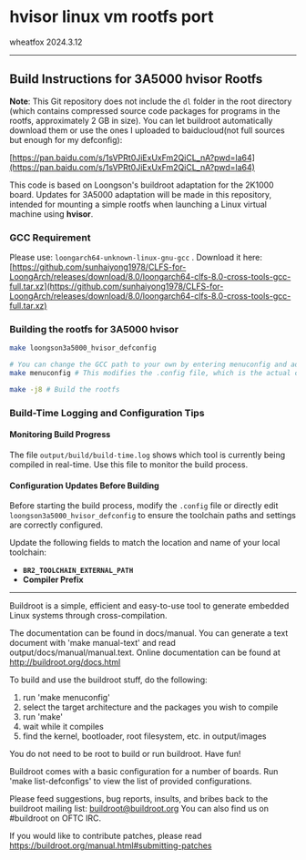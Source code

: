 # hvisor linux vm rootfs port

wheatfox 2024.3.12

---

## Build Instructions for 3A5000 hvisor Rootfs

**Note**: This Git repository does not include the `dl` folder in the root directory (which contains compressed source code packages for programs in the rootfs, approximately 2 GB in size). You can let buildroot automatically download them or use the ones I uploaded to baiducloud(not full sources but enough for my defconfig):

[https://pan.baidu.com/s/1sVPRt0JiExUxFm2QiCL_nA?pwd=la64](https://pan.baidu.com/s/1sVPRt0JiExUxFm2QiCL_nA?pwd=la64)

This code is based on Loongson's buildroot adaptation for the 2K1000 board. Updates for 3A5000 adaptation will be made in this repository, intended for mounting a simple rootfs when launching a Linux virtual machine using **hvisor**.

### GCC Requirement

Please use:   `loongarch64-unknown-linux-gnu-gcc`  . Download it here: [https://github.com/sunhaiyong1978/CLFS-for-LoongArch/releases/download/8.0/loongarch64-clfs-8.0-cross-tools-gcc-full.tar.xz](https://github.com/sunhaiyong1978/CLFS-for-LoongArch/releases/download/8.0/loongarch64-clfs-8.0-cross-tools-gcc-full.tar.xz)

### Building the rootfs for 3A5000 hvisor

```bash
make loongson3a5000_hvisor_defconfig

# You can change the GCC path to your own by entering menuconfig and adjusting toolchain settings.
make menuconfig # This modifies the .config file, which is the actual configuration used during the build process.

make -j8 # Build the rootfs
```

### Build-Time Logging and Configuration Tips

#### Monitoring Build Progress
The file `output/build/build-time.log` shows which tool is currently being compiled in real-time. Use this file to monitor the build process.

#### Configuration Updates Before Building

Before starting the build process, modify the `.config` file or directly edit `loongson3a5000_hvisor_defconfig` to ensure the toolchain paths and settings are correctly configured.

Update the following fields to match the location and name of your local toolchain:

- **`BR2_TOOLCHAIN_EXTERNAL_PATH`**  
- **Compiler Prefix**

---

Buildroot is a simple, efficient and easy-to-use tool to generate embedded
Linux systems through cross-compilation.

The documentation can be found in docs/manual. You can generate a text
document with 'make manual-text' and read output/docs/manual/manual.text.
Online documentation can be found at http://buildroot.org/docs.html

To build and use the buildroot stuff, do the following:

1) run 'make menuconfig'
2) select the target architecture and the packages you wish to compile
3) run 'make'
4) wait while it compiles
5) find the kernel, bootloader, root filesystem, etc. in output/images

You do not need to be root to build or run buildroot.  Have fun!

Buildroot comes with a basic configuration for a number of boards. Run
'make list-defconfigs' to view the list of provided configurations.

Please feed suggestions, bug reports, insults, and bribes back to the
buildroot mailing list: buildroot@buildroot.org
You can also find us on #buildroot on OFTC IRC.

If you would like to contribute patches, please read
https://buildroot.org/manual.html#submitting-patches